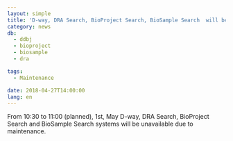 ```yaml
---
layout: simple
title: 'D-way, DRA Search, BioProject Search, BioSample Search  will be unavailable (10:30 -11:00 May 1 ) '
category: news
db:
  - ddbj
  - bioproject
  - biosample
  - dra

tags:
  - Maintenance

date: 2018-04-27T14:00:00
lang: en
---
```


<p>From 10:30 to 11:00 (planned), 1st, May D-way, DRA Search, BioProject Search and BioSample Search systems will be unavailable due to maintenance.</p>

